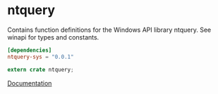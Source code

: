 # ntquery #
Contains function definitions for the Windows API library ntquery. See winapi for types and constants.

```toml
[dependencies]
ntquery-sys = "0.0.1"
```

```rust
extern crate ntquery;
```

[Documentation](https://retep998.github.io/doc/ntquery/)
